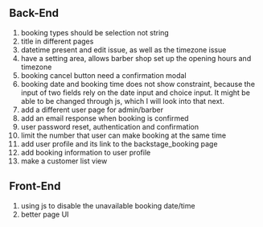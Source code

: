 ## Back-End

1. booking types should be selection not string
2. title in different pages  
3. datetime present and edit issue, as well as the timezone issue
4. have a setting area, allows barber shop set up the opening hours and timezone
5. booking cancel button need a confirmation modal
6. booking date and booking time does not show constraint, because the input of two fields rely on
the date input and choice input. It might be able to be changed through js, which I will look into that next.
7. add a different user page for admin/barber
8. add an email response when booking is confirmed
9. user password reset, authentication and confirmation
10. limit the number that user can make booking at the same time
11. add user profile and its link to the backstage_booking page
12. add booking information to user profile
13. make a customer list view

## Front-End
1. using js to disable the unavailable booking date/time
2. better page UI

